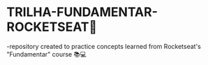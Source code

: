 # TRILHA-FUNDAMENTAR-ROCKETSEAT🚀
-repository created to practice concepts learned from Rocketseat's "Fundamentar" course :books::computer:
